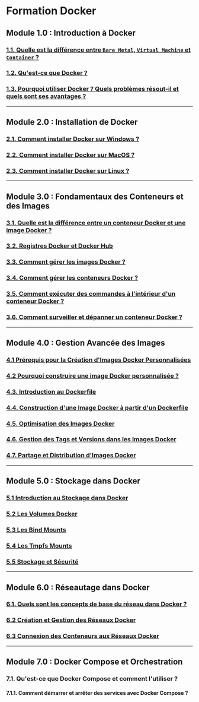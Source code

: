 # Formation Docker

## Module 1.0 : Introduction à Docker
### [1.1. Quelle est la différence entre `Bare Metal`, `Virtual Machine` et `Container` ?](./bare-metal-virtual-machine-container.md)
### [1.2. Qu'est-ce que Docker ?](./intro-docker.md)
### [1.3. Pourquoi utiliser Docker ? Quels problèmes résout-il et quels sont ses avantages ?](./pourquoi-docker.md)

---

## Module 2.0 : Installation de Docker
### [2.1. Comment installer Docker sur Windows ?](./comment-installer-docker-windows10.md)
### [2.2. Comment installer Docker sur MacOS ?](./comment-installer-docker-mac.md)
### [2.3. Comment installer Docker sur Linux ?](./comment-installer-docker-linux.md)

---

## Module 3.0 : Fondamentaux des Conteneurs et des Images
### [3.1. Quelle est la différence entre un conteneur Docker et une image Docker ?](./conteneur-vs-image-docker.md)
### [3.2. Registres Docker et Docker Hub](./docker-hub.md)
### [3.3. Comment gérer les images Docker ?](./comment-gerer-les-images-docker.md)
### [3.4. Comment gérer les conteneurs Docker ?](./comment-gerer-les-conteneurs-docker.md)
### [3.5. Comment exécuter des commandes à l'intérieur d'un conteneur Docker ?](./executer-commandes-dans-conteneur-docker.md)
### [3.6. Comment surveiller et dépanner un conteneur Docker ?](./monitorer-depanner-conteneurs-docker.md)

---

## Module 4.0 : Gestion Avancée des Images
### [4.1 Prérequis pour la Création d'Images Docker Personnalisées](./prerequis-creation-images-docker.md)
### [4.2 Pourquoi construire une image Docker personnalisée ?](./pourquoi-construire-une-image-docker-personnalisee.md)
### [4.3. Introduction au Dockerfile](./introduction-dockerfile.md)
### [4.4. Construction d'une Image Docker à partir d'un Dockerfile](./construction-image-personnalisee-docker.md)
### [4.5. Optimisation des Images Docker](./optimisation-images-docker.md)
### [4.6. Gestion des Tags et Versions dans les Images Docker](./gestion-tags-versions-images-docker.md)
### [4.7. Partage et Distribution d'Images Docker](./partage-distributions-images-docker.md)

---

## Module 5.0 : Stockage dans Docker
### [5.1 Introduction au Stockage dans Docker](./introduction-stockage-docker.md)
### [5.2 Les Volumes Docker](./volumes-docker.md)
### [5.3 Les Bind Mounts](./bind-mounts-docker.md)
### [5.4 Les Tmpfs Mounts](./tmpfs-mounts-docker.md)
### [5.5 Stockage et Sécurité](./stockage-securite-docker.md)

---

## Module 6.0 : Réseautage dans Docker
### [6.1. Quels sont les concepts de base du réseau dans Docker ?](./introduction-reseaux-docker.md)
### [6.2 Création et Gestion des Réseaux Docker](./creation-gestion-reseaux-docker.md)
### [6.3 Connexion des Conteneurs aux Réseaux Docker](./connexion-conteneurs-reseaux-docker.md)

---

## Module 7.0 : Docker Compose et Orchestration
### 7.1. Qu'est-ce que Docker Compose et comment l'utiliser ?
#### 7.1.1. Comment démarrer et arrêter des services avec Docker Compose ?
